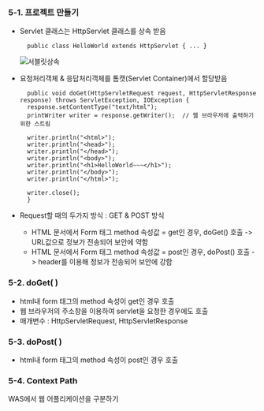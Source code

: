 ### 5-1. 프로젝트 만들기

- Servlet 클래스는 HttpServlet 클래스를 상속 받음

	    public class HelloWorld extends HttpServlet { ... }
	
	![서블릿상속](https://lh3.googleusercontent.com/_3luH0Gys1Yc0ZtshIBX2064rO6AO1QJxn-9V5O0LfvYwm0Cab5G0Limir-Fb-RpLd-PR7G5tXA)

- 요청처리객체 & 응답처리객체를 톰캣(Servlet Container)에서 할당받음

	    public void doGet(HttpServletRequest request, HttpServletResponse response) throws ServletException, IOException { 
		response.setContentType("text/html");
		printWriter writer = response.getWriter();  // 웹 브라우저에 출력하기 위한 스트림
		
		writer.println("<html>");
		writer.println("<head>");
		writer.println("</head>");
		writer.println("<body>");
		writer.println("<h1>HelloWorld~~~</h1>");
		writer.println("</body>");
		writer.println("</html>");
		
		writer.close();
		}

- Request할 때의 두가지 방식 : GET & POST 방식
	- HTML 문서에서 Form 태그 method 속성값 = get인 경우, doGet() 호출
	  -> URL값으로 정보가 전송되어 보안에 약함
	- HTML 문서에서 Form 태그 method 속성값 = post인 경우, doPost() 호출
	  -> header를 이용해 정보가 전송되어 보안에 강함

### 5-2. doGet( )
- html내 form 태그의 method 속성이 get인 경우 호출
- 웹 브라우저의 주소창을 이용하여 servlet을 요청한 경우에도 호출
- 매개변수 : HttpServletRequest, HttpServletResponse


### 5-3. doPost( )
- html내 form 태그의 method 속성이 post인 경우 호출

### 5-4. Context Path
WAS에서 웹 어플리케이션을 구분하기




<!--stackedit_data:
eyJoaXN0b3J5IjpbLTc1NTI1MTk1MywxNzcwODQ0MjY5LC0xNT
E2ODQwOTI2LDU1NTc0MDQ3Niw0OTEzNjcwOTAsLTIwODg3NDY2
MTJdfQ==
-->